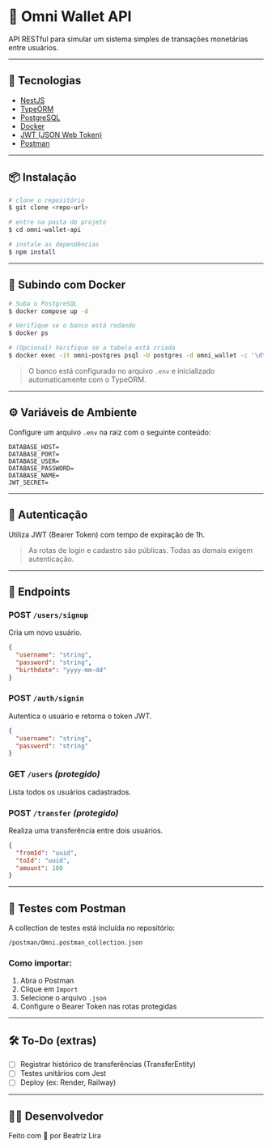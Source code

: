 # 💸 Omni Wallet API

API RESTful para simular um sistema simples de transações monetárias entre usuários.

---

## 🚀 Tecnologias

- [NestJS](https://nestjs.com/)
- [TypeORM](https://typeorm.io/)
- [PostgreSQL](https://www.postgresql.org/)
- [Docker](https://www.docker.com/)
- [JWT (JSON Web Token)](https://jwt.io/)
- [Postman](https://www.postman.com/)

---

## 📦 Instalação

```bash
# clone o repositório
$ git clone <repo-url>

# entre na pasta do projeto
$ cd omni-wallet-api

# instale as dependências
$ npm install
```

---

## 🐳 Subindo com Docker

```bash
# Suba o PostgreSQL
$ docker compose up -d

# Verifique se o banco está rodando
$ docker ps

# (Opcional) Verifique se a tabela está criada
$ docker exec -it omni-postgres psql -U postgres -d omni_wallet -c '\dt'
```

> O banco está configurado no arquivo `.env` e inicializado automaticamente com o TypeORM.

---

## ⚙️ Variáveis de Ambiente

Configure um arquivo `.env` na raiz com o seguinte conteúdo:

```env
DATABASE_HOST=
DATABASE_PORT=
DATABASE_USER=
DATABASE_PASSWORD=
DATABASE_NAME=
JWT_SECRET=
```

---

## 🔐 Autenticação

Utiliza JWT (Bearer Token) com tempo de expiração de 1h.

> As rotas de login e cadastro são públicas. Todas as demais exigem autenticação.

---

## 📮 Endpoints

### POST `/users/signup`

Cria um novo usuário.

```json
{
  "username": "string",
  "password": "string",
  "birthdate": "yyyy-mm-dd"
}
```

### POST `/auth/signin`

Autentica o usuário e retorna o token JWT.

```json
{
  "username": "string",
  "password": "string"
}
```

### GET `/users` _(protegido)_

Lista todos os usuários cadastrados.

### POST `/transfer` _(protegido)_

Realiza uma transferência entre dois usuários.

```json
{
  "fromId": "uuid",
  "toId": "uuid",
  "amount": 100
}
```

---

## 🧪 Testes com Postman

A collection de testes está incluída no repositório:

```
/postman/Omni.postman_collection.json
```

### Como importar:

1. Abra o Postman
2. Clique em `Import`
3. Selecione o arquivo `.json`
4. Configure o Bearer Token nas rotas protegidas

---

## 🛠️ To-Do (extras)

- [ ] Registrar histórico de transferências (TransferEntity)
- [ ] Testes unitários com Jest
- [ ] Deploy (ex: Render, Railway)

---

## 👨‍💻 Desenvolvedor

Feito com 💙 por Beatriz Lira
